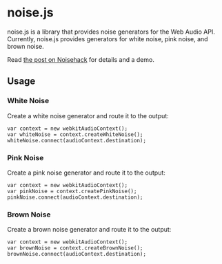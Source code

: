 noise.js
========

noise.js is a library that provides noise generators for the Web Audio
API. Currently, noise.js provides generators for white noise, pink
noise, and brown noise.

Read [the post on Noisehack][] for details and a demo.

Usage
-----

### White Noise

Create a white noise generator and route it to the output:

~~~~ {.javascript}
var context = new webkitAudioContext();
var whiteNoise = context.createWhiteNoise();
whiteNoise.connect(audioContext.destination);
~~~~

### Pink Noise

Create a pink noise generator and route it to the output:

~~~~ {.javascript}
var context = new webkitAudioContext();
var pinkNoise = context.createPinkNoise();
pinkNoise.connect(audioContext.destination);
~~~~

### Brown Noise

Create a brown noise generator and route it to the output:

~~~~ {.javascript}
var context = new webkitAudioContext();
var brownNoise = context.createBrownNoise();
brownNoise.connect(audioContext.destination);
~~~~

  [the post on Noisehack]: http://noisehack.com/generate-noise-web-audio-api/
